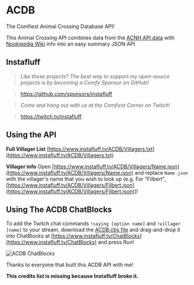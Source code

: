 # ACDB
The Comfiest Animal Crossing Database API!

This Animal Crossing API combines data from the [ACNH API data](https://github.com/alexislours/ACNHAPI) with [Nookipedia Wiki](https://nookipedia.com/wiki/) info into an easy summary JSON API

## Instafluff ##
> *Like these projects? The best way to support my open-source projects is by becoming a Comfy Sponsor on GitHub!*

> https://github.com/sponsors/instafluff

> *Come and hang out with us at the Comfiest Corner on Twitch!*

> https://twitch.tv/instafluff

## Using the API

**Full Villager List**
[https://www.instafluff.tv/ACDB/Villagers.txt](https://www.instafluff.tv/ACDB/Villagers.txt)

**Villager info**
Open [https://www.instafluff.tv/ACDB/Villagers/Name.json](https://www.instafluff.tv/ACDB/Villagers/Name.json) and replace `Name.json` with the villager's name that you wish to look up (e.g. For "Filbert", [https://www.instafluff.tv/ACDB/Villagers/Filbert.json](https://www.instafluff.tv/ACDB/Villagers/Filbert.json))!

## Using The ACDB ChatBlocks

To add the Twitch chat commands `!saying [option name]` and `!villager [name]` to your stream, download the [ACDB.cbs file](https://www.instafluff.tv/ACDB/ACDB.cbs) and drag-and-drop it into ChatBlocks at [https://www.instafluff.tv/ChatBlocks](https://www.instafluff.tv/ChatBlocks) and press Run!

![ACDB ChatBlocks](https://www.instafluff.tv/ACDB/ChatBlocks_screenshot.png)

Thanks to everyone that built this ACDB API with me!

**This credits list is missing because Instafluff broke it.**

